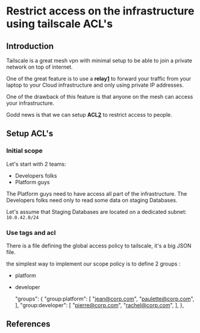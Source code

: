 # Restrict access on the infrastructure using tailscale ACL's

## Introduction

Tailscale is a great mesh vpn with minimal setup to be able to join a private
network on top of internet.

One of the great feature is to use a **relay[1]** to forward your traffic from
your laptop to your Cloud infrastructure and only using private IP
addresses.

One of the drawback of this feature is that anyone on the mesh can access your
infrastructure.

Godd news is that we can setup **ACL[2]** to restrict access to people.

## Setup ACL's
### Initial scope

Let's start with 2 teams: 
- Developers folks
- Platform guys

The Platform guys need to have access all part of the infrastructure.
The Developers folks need only to read some data on staging Databases.

Let's assume that Staging Databases are located on a dedicated subnet:
`10.0.42.0/24`

### Use tags and acl

There is a file defining the global access policy to tailscale, it's a big JSON
file.

the simplest way to implement our scope policy is to define 2 groups : 

- platform
- developer

	"groups": {
			"group:platform": [
				"jean@corp.com",
				"paulette@corp.com",
			],
			"group:developer": [
				"pierre@corp.com",
				"rachel@corp.com",
			],
		},

## References

[1]: <https://tailscale.com/kb/1021/install-aws/>
[2]: <https://tailscale.com/kb/1068/acl-tags/>
